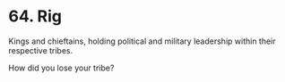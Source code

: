 # 64. Rig

Kings and chieftains, holding political and military leadership within their respective tribes.

How did you lose your tribe?
